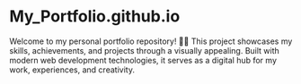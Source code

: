 # My_Portfolio.github.io
Welcome to my personal portfolio repository! 🎨✨ This project showcases my skills, achievements, and projects through a visually appealing. Built with modern web development technologies, it serves as a digital hub for my work, experiences, and creativity.
